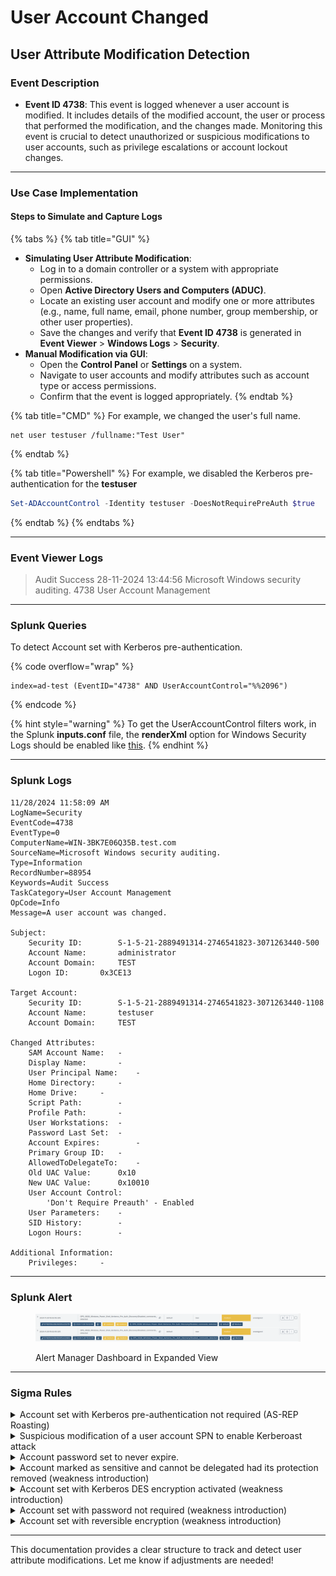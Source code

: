 # User Account Changed

## User Attribute Modification Detection

### Event Description

* **Event ID 4738**: This event is logged whenever a user account is modified. It includes details of the modified account, the user or process that performed the modification, and the changes made. Monitoring this event is crucial to detect unauthorized or suspicious modifications to user accounts, such as privilege escalations or account lockout changes.

***

### Use Case Implementation

#### Steps to Simulate and Capture Logs

{% tabs %}
{% tab title="GUI" %}
* **Simulating User Attribute Modification**:
  * Log in to a domain controller or a system with appropriate permissions.
  * Open **Active Directory Users and Computers (ADUC)**.
  * Locate an existing user account and modify one or more attributes (e.g., name, full name, email, phone number, group membership, or other user properties).
  * Save the changes and verify that **Event ID 4738** is generated in **Event Viewer** > **Windows Logs** > **Security**.
* **Manual Modification via GUI**:
  * Open the **Control Panel** or **Settings** on a system.
  * Navigate to user accounts and modify attributes such as account type or access permissions.
  * Confirm that the event is logged appropriately.
{% endtab %}

{% tab title="CMD" %}
For example, we changed the user's full name.

```batch
net user testuser /fullname:"Test User"
```
{% endtab %}

{% tab title="Powershell" %}
For example, we disabled the Kerberos pre-authentication for the **testuser**

```powershell
Set-ADAccountControl -Identity testuser -DoesNotRequirePreAuth $true
```
{% endtab %}
{% endtabs %}

***

### Event Viewer Logs

> Audit Success 28-11-2024 13:44:56 Microsoft Windows security auditing. 4738 User Account Management

***

### Splunk Queries

To detect Account set with Kerberos pre-authentication.

{% code overflow="wrap" %}
```splunk-spl
index=ad-test (EventID="4738" AND UserAccountControl="%%2096")
```
{% endcode %}

{% hint style="warning" %}
To get the UserAccountControl filters work, in the Splunk **inputs.conf** file, the **renderXml** option for Windows Security Logs should be enabled like [this](../../splunk-installation.md).
{% endhint %}

***

### Splunk Logs

```
11/28/2024 11:58:09 AM
LogName=Security
EventCode=4738
EventType=0
ComputerName=WIN-3BK7E06Q35B.test.com
SourceName=Microsoft Windows security auditing.
Type=Information
RecordNumber=88954
Keywords=Audit Success
TaskCategory=User Account Management
OpCode=Info
Message=A user account was changed.

Subject:
	Security ID:		S-1-5-21-2889491314-2746541823-3071263440-500
	Account Name:		administrator
	Account Domain:		TEST
	Logon ID:		0x3CE13

Target Account:
	Security ID:		S-1-5-21-2889491314-2746541823-3071263440-1108
	Account Name:		testuser
	Account Domain:		TEST

Changed Attributes:
	SAM Account Name:	-
	Display Name:		-
	User Principal Name:	-
	Home Directory:		-
	Home Drive:		-
	Script Path:		-
	Profile Path:		-
	User Workstations:	-
	Password Last Set:	-
	Account Expires:		-
	Primary Group ID:	-
	AllowedToDelegateTo:	-
	Old UAC Value:		0x10
	New UAC Value:		0x10010
	User Account Control:	
		'Don't Require Preauth' - Enabled
	User Parameters:	-
	SID History:		-
	Logon Hours:		-

Additional Information:
	Privileges:		-
```

***

### Splunk Alert

<figure><img src="../../.gitbook/assets/image.png" alt=""><figcaption><p>Alert Manager Dashboard in Expanded View</p></figcaption></figure>

***

### Sigma Rules

<details>

<summary>Account set with Kerberos pre-authentication not required (AS-REP Roasting)</summary>

```yaml
title: Account set with Kerberos pre-authentication not required (AS-REP Roasting)
description: Detects scenarios where an attacker set an account with Kerberos pre-authentication not required to perform offline brutforce. Account with this status can be checked with the following command > "Get-ADUser -Filter 'useraccountcontrol -band 4194304' -Properties useraccountcontrol".
references:
- https://github.com/mdecrevoisier/EVTX-to-MITRE-Attack/tree/master/TA0003-Persistence/T1098.xxx-Account%20manipulation
- https://social.technet.microsoft.com/wiki/contents/articles/23559.kerberos-pre-authentication-why-it-should-not-be-disabled.aspx
- https://docs.microsoft.com/en-us/services-hub/health/remediation-steps-ad/remove-the-highly-insecure-des-encryption-from-user-accounts
tags:
- attack.persistence
- attack.t1098
author: mdecrevoisier
status: experimental
logsource:
  product: windows
  service: security
detection:
  selection:
    EventID: 4738
    UserAccountControl: '%%2096' # Do not require Kerberos preauthentication - TRUE
  condition: selection
falsepositives:
- None
level: high
```

{% code overflow="wrap" %}
```splunk-spl
source=WinEventLog:Security AND (EventID="4738" AND UserAccountControl="%%2096")
```
{% endcode %}

</details>

<details>

<summary>Suspicious modification of a user account SPN to enable Kerberoast attack</summary>

```yaml
title: Suspicious modification of a user account SPN to enable Kerberoast attack
description: Detects scenarios where an attacker update the Service Principal Name (SPN) of a user account in order to enable Kerberoast attack and crack its password.
requirements: auditing SACL ("Write all properties") must be placed on the OU to monitor using the Active Directory console (https://www.manageengine.com/products/active-directory-audit/active-directory-auditing-configuration-guide-configure-object-level-auditing-manually.html).
references:
- https://github.com/mdecrevoisier/EVTX-to-MITRE-Attack/tree/master/TA0003-Persistence/T1098.xxx-Account%20manipulation
- https://docs.microsoft.com/en-us/windows/security/threat-protection/auditing/event-5136
- https://github.com/S1ckB0y1337/Active-Directory-Exploitation-Cheat-Sheet#force-set-spn
- https://docs.microsoft.com/en-us/troubleshoot/windows-server/windows-security/use-audit-active-directory-objects-track-events
tags:
- attack.persistence
- attack.t1098
author: mdecrevoisier
status: experimental
logsource:
  product: windows
  service: security
detection:
  selection:
    EventID: 5136 # ID 4738 doesn't report any changes about SPN changes
    AttributeLDAPDisplayName: servicePrincipalName
    ObjectClass: user
    OperationType: '%%14674' # Value is added
  filter:
    AttributeValue: '-'
  condition: selection and not filter
falsepositives:
- Rare administrator modifications on user objects
level: high
```

{% code overflow="wrap" %}
```splunk-spl
source=WinEventLog:Security AND (EventID="5136" AND AttributeLDAPDisplayName="servicePrincipalName" AND ObjectClass="user" AND OperationType="%%14674") AND  NOT (AttributeValue="-")
```
{% endcode %}

</details>

<details>

<summary>Account password set to never expire.</summary>

```yaml
title: Account password set to never expire.
description: Detects scenarios where an account password is set to never expire.
references:
- https://github.com/mdecrevoisier/EVTX-to-MITRE-Attack/tree/master/TA0003-Persistence/T1098.xxx-Account%20manipulation
tags:
- attack.persistence
- attack.t1098
author: mdecrevoisier
status: experimental
logsource:
  product: windows
  service: security
detection:
  selection:
    EventID: 4738
    UserAccountControl: '%%2089' # Account never expires - TRUE
  condition: selection
falsepositives:
- IAM solution, User Management solutions
level: medium
```

{% code overflow="wrap" %}
```splunk-spl
source=WinEventLog:Security AND (EventID="4738" AND UserAccountControl="%%2089")
```
{% endcode %}

</details>

<details>

<summary>Account marked as sensitive and cannot be delegated had its protection removed (weakness introduction)</summary>

```yaml
title: Account marked as sensitive and cannot be delegated had its protection removed (weakness introduction)
description: Detects scenarios where an attacker removes security protection from a sensitive account to escalate privileges
references:
- https://github.com/mdecrevoisier/EVTX-to-MITRE-Attack/tree/master/TA0003-Persistence/T1098.xxx-Account%20manipulation
- https://www.sans.org/blog/protecting-privileged-domain-accounts-safeguarding-access-tokens/
- https://www.cyberark.com/resources/threat-research-blog/weakness-within-kerberos-delegation
- https://book.hacktricks.xyz/windows/stealing-credentials/credentials-protections#protected-users
tags:
- attack.persistence
- attack.t1098
author: mdecrevoisier
status: experimental
logsource:
  product: windows
  service: security
detection:
  selection:
    EventID: 4738
    UserAccountControl: '%%2062' # Account is sensitive and cannot be delegated - FALSE
  condition: selection
falsepositives:
- none
level: high
```

{% code overflow="wrap" %}
```splunk-spl
source=WinEventLog:Security AND (EventID="4738" AND UserAccountControl="%%2062")
```
{% endcode %}

</details>

<details>

<summary>Account set with Kerberos DES encryption activated (weakness introduction)</summary>

```yaml
title: Account set with Kerberos DES encryption activated (weakness introduction)
description: Detects scenarios where an attacker set an account with DES Kerberos encryption to perform ticket brutforce.
references:
- https://github.com/mdecrevoisier/EVTX-to-MITRE-Attack/tree/master/TA0003-Persistence/T1098.xxx-Account%20manipulation
- https://docs.microsoft.com/en-us/services-hub/health/remediation-steps-ad/remove-the-highly-insecure-des-encryption-from-user-accounts
tags:
- attack.persistence
- attack.t1098
author: mdecrevoisier
status: experimental
logsource:
  product: windows
  service: security
detection:
  selection:
    EventID: 4738
    UserAccountControl: '%%2095' # Use only Kerberos DES encryption types - TRUE
  condition: selection
falsepositives:
- None
level: high
```

{% code overflow="wrap" %}
```splunk-spl
source=WinEventLog:Security AND (EventID="4738" AND UserAccountControl="%%2095")
```
{% endcode %}

</details>

<details>

<summary>Account set with password not required (weakness introduction)</summary>

```yaml
title: Account set with password not required (weakness introduction)
description: Detects scenarios where an attacker set an account with password not required to perform privilege escalation attack.
references:
- https://github.com/mdecrevoisier/EVTX-to-MITRE-Attack/tree/master/TA0003-Persistence/T1098.xxx-Account%20manipulation
- https://github.com/Azure/Azure-Sentinel/blob/master/Detections/SecurityEvent/password_never_expires.yaml
tags:
- attack.persistence
- attack.t1098
author: mdecrevoisier
status: experimental
logsource:
  product: windows
  service: security
detection:
  selection:
    EventID: 4738
    UserAccountControl: '%%2082' # User account with password set to not require - TRUE
  condition: selection
falsepositives:
- IAM solutions generating accounts
level: medium
```

{% code overflow="wrap" %}
```splunk-spl
source=WinEventLog:Security AND (EventID="4738" AND UserAccountControl="%%2082")
```
{% endcode %}

</details>

<details>

<summary>Account set with reversible encryption (weakness introduction)</summary>

```yaml
title: Account set with reversible encryption (weakness introduction)
description: Detects scenarios where an attacker set an account with reversible encryption to facilitate brutforce or cracking operations.
references:
- https://github.com/mdecrevoisier/EVTX-to-MITRE-Attack/tree/master/TA0003-Persistence/T1098.xxx-Account%20manipulation
- https://www.blackhillsinfosec.com/how-i-cracked-a-128-bit-password/
tags:
- attack.persistence
- attack.t1098
author: mdecrevoisier
status: experimental
logsource:
  product: windows
  service: security
detection:
  selection:
    EventID: 4738
    UserAccountControl: '%%2091' # Store password using reversible encryption - True
  condition: selection
falsepositives:
- None
level: high
```

{% code overflow="wrap" %}
```splunk-spl
source=WinEventLog:Security AND (EventID="4738" AND UserAccountControl="%%2091")
```
{% endcode %}

</details>

***

This documentation provides a clear structure to track and detect user attribute modifications. Let me know if adjustments are needed!
